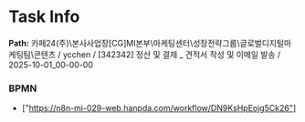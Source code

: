 # Task Info

**Path:** 카페24(주)\본사사업장\[CG]MI본부\마케팅센터\성장전략그룹\글로벌디지털마케팅팀\콘텐츠 / ycchen / [342342] 정산 및 결제 _ 견적서 작성 및 이메일 발송 / 2025-10-01_00-00-00

### BPMN
- ["https://n8n-mi-029-web.hanpda.com/workflow/DN9KsHpEojg5Ck26"]

